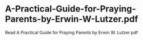 # A-Practical-Guide-for-Praying-Parents-by-Erwin-W-Lutzer.pdf
Read A Practical Guide for Praying Parents by Erwin W. Lutzer pdf
